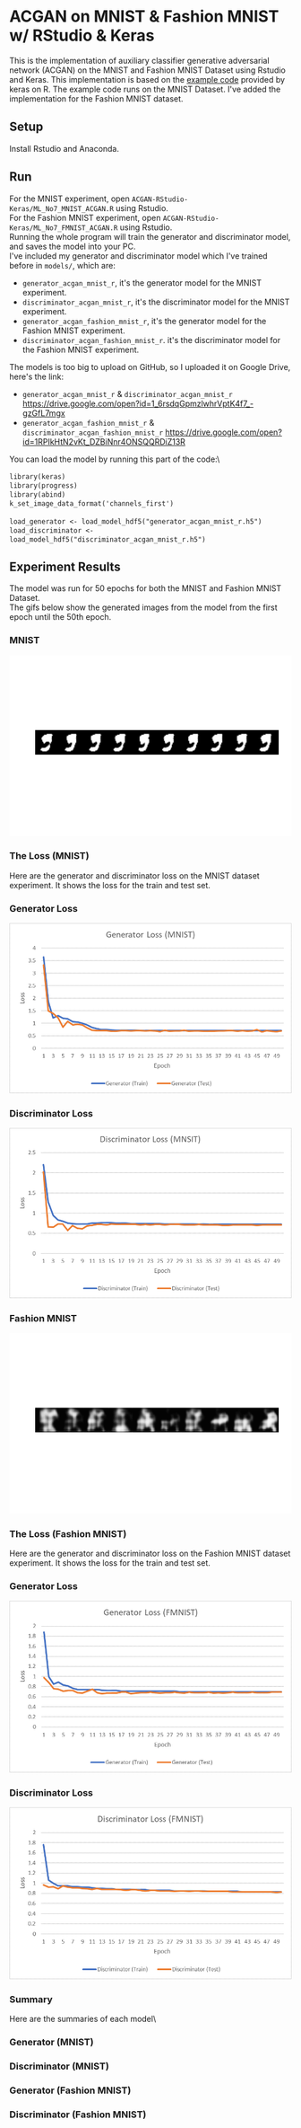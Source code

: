 # ACGAN on MNIST & Fashion MNIST w/ RStudio & Keras
This is the implementation of auxiliary classifier generative adversarial network (ACGAN) on the MNIST and Fashion MNIST Dataset using Rstudio and Keras. This implementation is based on the [example code](https://keras.rstudio.com/articles/examples/mnist_acgan.html) provided by keras on R. The example code runs on the MNIST Dataset. I've added the implementation for the Fashion MNIST dataset.

## Setup
Install Rstudio and Anaconda.

## Run
For the MNIST experiment, open `ACGAN-RStudio-Keras/ML_No7_MNIST_ACGAN.R` using Rstudio.\
For the Fashion MNIST experiment, open `ACGAN-RStudio-Keras/ML_No7_FMNIST_ACGAN.R` using Rstudio.\
Running the whole program will train the generator and discriminator model, and saves the model into your PC.\
I've included my generator and discriminator model which I've trained before in `models/`, which are:
* `generator_acgan_mnist_r`, it's the generator model for the MNIST experiment.
* `discriminator_acgan_mnist_r`, it's the discriminator model for the MNIST experiment.
* `generator_acgan_fashion_mnist_r`, it's the generator model for the Fashion MNIST experiment.
* `discriminator_acgan_fashion_mnist_r`. it's the discriminator model for the Fashion MNIST experiment.

The models is too big to upload on GitHub, so I uploaded it on Google Drive, here's the link:
* `generator_acgan_mnist_r` & `discriminator_acgan_mnist_r` https://drive.google.com/open?id=1_6rsdqGpmzlwhrVptK4f7_-gzGfL7mgx
* `generator_acgan_fashion_mnist_r` & `discriminator_acgan_fashion_mnist_r` https://drive.google.com/open?id=1RPIkHtN2vKt_DZBiNnr4ONSQQRDiZ13R

You can load the model by running this part of the code:\
```
library(keras)
library(progress)
library(abind)
k_set_image_data_format('channels_first')

load_generator <- load_model_hdf5("generator_acgan_mnist_r.h5")
load_discriminator <- load_model_hdf5("discriminator_acgan_mnist_r.h5")
```

## Experiment Results
The model was run for 50 epochs for both the MNIST and Fashion MNIST Dataset.\
The gifs below show the generated images from the model from the first epoch until the 50th epoch.

### MNIST
![](screenshots/ACGAN-MNIST.gif)

### The Loss (MNIST)
Here are the generator and discriminator loss on the MNIST dataset experiment. It shows the loss for the train and test set.

### Generator Loss
![](screenshots/MNIST-generator-loss.png)

### Discriminator Loss
![](screenshots/MNIST-discriminator-loss.png)

### Fashion MNIST
![](screenshots/ACGAN-FMNIST.gif)

### The Loss (Fashion MNIST)
Here are the generator and discriminator loss on the Fashion MNIST dataset experiment. It shows the loss for the train and test set.

### Generator Loss
![](screenshots/FMNIST-generator-loss.png)

### Discriminator Loss
![](screenshots/FMNIST-discriminator-loss.png)

### Summary 
Here are the summaries of each model\

### Generator (MNIST)
### Discriminator (MNIST)
### Generator (Fashion MNIST)
### Discriminator (Fashion MNIST)

